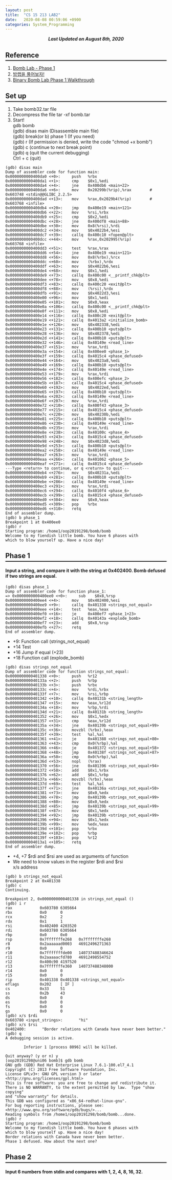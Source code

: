```yaml
---
layout: post
title:  "CS 15 213 LAB2"
date:   2020-08-08 00:59:06 +0900
categories: System_Programming
---
```

<div style="text-align: center"><i><b>Last Updated on August 8th, 2020</b></i></div>

## Reference
<hr style="height: 2px; border:none; margin-top: -1em; margin-bottom:0.5em; padding: 0; background:black">

1. [Bomb Lab - Phase 1](https://if100.tistory.com/2?category=762111)
2. [밤랩을 풀어보자!](https://medium.com/@hyungsukkang/%EB%B0%A4%EB%9E%A9%EC%9D%84-%ED%92%80%EC%96%B4%EB%B3%B4%EC%9E%90-%ED%95%B4%EC%B2%B4-%ED%99%98%EA%B2%BD-%EC%84%B8%ED%8C%85-b8d323ff4730)
3. [Binary Bomb Lab Phase 1 Walkthrough](https://woonohyo.tistory.com/11)

## Set up
<hr style="height: 2px; border:none; margin-top: -1em; margin-bottom:0.5em; padding: 0; background:black">

1. Take bomb32.tar file
2. Decompress the file
    tar -xf bomb.tar
3. Start!   
    gdb bomb   
    (gdb) disas main (Disassemble main file)   
    (gdb) break(or b) phase 1 (If you need)   
    (gdb) r (If permission is denied, write the code "chmod +x bomb")   
    (gdb) c (continue to next break point)   
    (gdb) q (quit the current debugging)   
    Ctrl + c (quit)     

<!-- -->
    (gdb) disas main
    Dump of assembler code for function main:
    0x0000000000400da0 <+0>:     push   %rbx
    0x0000000000400da1 <+1>:     cmp    $0x1,%edi
    0x0000000000400da4 <+4>:     jne    0x400db6 <main+22>
    0x0000000000400da6 <+6>:     mov    0x20299b(%rip),%rax        # 0x603748 <stdin@@GLIBC_2.2.5>
    0x0000000000400dad <+13>:    mov    %rax,0x2029b4(%rip)        # 0x603768 <infile>
    0x0000000000400db4 <+20>:    jmp    0x400e19 <main+121>
    0x0000000000400db6 <+22>:    mov    %rsi,%rbx
    0x0000000000400db9 <+25>:    cmp    $0x2,%edi
    0x0000000000400dbc <+28>:    jne    0x400df8 <main+88>
    0x0000000000400dbe <+30>:    mov    0x8(%rsi),%rdi
    0x0000000000400dc2 <+34>:    mov    $0x4022b4,%esi
    0x0000000000400dc7 <+39>:    callq  0x400c10 <fopen@plt>
    0x0000000000400dcc <+44>:    mov    %rax,0x202995(%rip)        # 0x603768 <infile>
    0x0000000000400dd3 <+51>:    test   %rax,%rax
    0x0000000000400dd6 <+54>:    jne    0x400e19 <main+121>
    0x0000000000400dd8 <+56>:    mov    0x8(%rbx),%rcx
    0x0000000000400ddc <+60>:    mov    (%rbx),%rdx
    0x0000000000400ddf <+63>:    mov    $0x4022b6,%esi
    0x0000000000400de4 <+68>:    mov    $0x1,%edi
    0x0000000000400de9 <+73>:    callq  0x400c00 <__printf_chk@plt>
    0x0000000000400dee <+78>:    mov    $0x8,%edi
    0x0000000000400df3 <+83>:    callq  0x400c20 <exit@plt>
    0x0000000000400df8 <+88>:    mov    (%rsi),%rdx
    0x0000000000400dfb <+91>:    mov    $0x4022d3,%esi
    0x0000000000400e00 <+96>:    mov    $0x1,%edi
    0x0000000000400e05 <+101>:   mov    $0x0,%eax
    0x0000000000400e0a <+106>:   callq  0x400c00 <__printf_chk@plt>
    0x0000000000400e0f <+111>:   mov    $0x8,%edi
    0x0000000000400e14 <+116>:   callq  0x400c20 <exit@plt>
    0x0000000000400e19 <+121>:   callq  0x4013a2 <initialize_bomb>
    0x0000000000400e1e <+126>:   mov    $0x402338,%edi
    0x0000000000400e23 <+131>:   callq  0x400b10 <puts@plt>
    0x0000000000400e28 <+136>:   mov    $0x402378,%edi
    0x0000000000400e2d <+141>:   callq  0x400b10 <puts@plt>
    0x0000000000400e32 <+146>:   callq  0x40149e <read_line>
    0x0000000000400e37 <+151>:   mov    %rax,%rdi
    0x0000000000400e3a <+154>:   callq  0x400ee0 <phase_1>
    0x0000000000400e3f <+159>:   callq  0x4015c4 <phase_defused>
    0x0000000000400e44 <+164>:   mov    $0x4023a8,%edi
    0x0000000000400e49 <+169>:   callq  0x400b10 <puts@plt>
    0x0000000000400e4e <+174>:   callq  0x40149e <read_line>
    0x0000000000400e53 <+179>:   mov    %rax,%rdi
    0x0000000000400e56 <+182>:   callq  0x400efc <phase_2>
    0x0000000000400e5b <+187>:   callq  0x4015c4 <phase_defused>
    0x0000000000400e60 <+192>:   mov    $0x4022ed,%edi
    0x0000000000400e65 <+197>:   callq  0x400b10 <puts@plt>
    0x0000000000400e6a <+202>:   callq  0x40149e <read_line>
    0x0000000000400e6f <+207>:   mov    %rax,%rdi
    0x0000000000400e72 <+210>:   callq  0x400f43 <phase_3>
    0x0000000000400e77 <+215>:   callq  0x4015c4 <phase_defused>
    0x0000000000400e7c <+220>:   mov    $0x40230b,%edi
    0x0000000000400e81 <+225>:   callq  0x400b10 <puts@plt>
    0x0000000000400e86 <+230>:   callq  0x40149e <read_line>
    0x0000000000400e8b <+235>:   mov    %rax,%rdi
    0x0000000000400e8e <+238>:   callq  0x40100c <phase_4>
    0x0000000000400e93 <+243>:   callq  0x4015c4 <phase_defused>
    0x0000000000400e98 <+248>:   mov    $0x4023d8,%edi
    0x0000000000400e9d <+253>:   callq  0x400b10 <puts@plt>
    0x0000000000400ea2 <+258>:   callq  0x40149e <read_line>
    0x0000000000400ea7 <+263>:   mov    %rax,%rdi
    0x0000000000400eaa <+266>:   callq  0x401062 <phase_5>
    0x0000000000400eaf <+271>:   callq  0x4015c4 <phase_defused>
    ---Type <return> to continue, or q <return> to quit---
    0x0000000000400eb4 <+276>:   mov    $0x40231a,%edi
    0x0000000000400eb9 <+281>:   callq  0x400b10 <puts@plt>
    0x0000000000400ebe <+286>:   callq  0x40149e <read_line>
    0x0000000000400ec3 <+291>:   mov    %rax,%rdi
    0x0000000000400ec6 <+294>:   callq  0x4010f4 <phase_6>
    0x0000000000400ecb <+299>:   callq  0x4015c4 <phase_defused>
    0x0000000000400ed0 <+304>:   mov    $0x0,%eax
    0x0000000000400ed5 <+309>:   pop    %rbx
    0x0000000000400ed6 <+310>:   retq
    End of assembler dump.
    (gdb) b phase_1
    Breakpoint 1 at 0x400ee0
    (gdb) r
    Starting program: /home1/oop20191298/bomb/bomb
    Welcome to my fiendish little bomb. You have 6 phases with
    which to blow yourself up. Have a nice day!

## Phase 1
<hr style="height: 2px; border:none; margin-top: -1em; margin-bottom:0.5em; padding: 0; background:black">

#### Input a string, and compare it with the string at 0x402400. Bomb defused if two strings are equal.

    (gdb) disas phase_1
    Dump of assembler code for function phase_1:
    => 0x0000000000400ee0 <+0>:     sub    $0x8,%rsp
    0x0000000000400ee4 <+4>:     mov    $0x402400,%esi
    0x0000000000400ee9 <+9>:     callq  0x401338 <strings_not_equal>
    0x0000000000400eee <+14>:    test   %eax,%eax
    0x0000000000400ef0 <+16>:    je     0x400ef7 <phase_1+23>
    0x0000000000400ef2 <+18>:    callq  0x40143a <explode_bomb>
    0x0000000000400ef7 <+23>:    add    $0x8,%rsp
    0x0000000000400efb <+27>:    retq
    End of assembler dump.

* +9: Function call (strings_not_equal)
* +14 Test
* +16 Jump if equal (+23)
* +18 Function call (explode_bomb)      

<!-- -->
    (gdb) disas strings_not_equal
    Dump of assembler code for function strings_not_equal:
    0x0000000000401338 <+0>:     push   %r12
    0x000000000040133a <+2>:     push   %rbp
    0x000000000040133b <+3>:     push   %rbx
    0x000000000040133c <+4>:     mov    %rdi,%rbx
    0x000000000040133f <+7>:     mov    %rsi,%rbp
    0x0000000000401342 <+10>:    callq  0x40131b <string_length>
    0x0000000000401347 <+15>:    mov    %eax,%r12d
    0x000000000040134a <+18>:    mov    %rbp,%rdi
    0x000000000040134d <+21>:    callq  0x40131b <string_length>
    0x0000000000401352 <+26>:    mov    $0x1,%edx
    0x0000000000401357 <+31>:    cmp    %eax,%r12d
    0x000000000040135a <+34>:    jne    0x40139b <strings_not_equal+99>
    0x000000000040135c <+36>:    movzbl (%rbx),%eax
    0x000000000040135f <+39>:    test   %al,%al
    0x0000000000401361 <+41>:    je     0x401388 <strings_not_equal+80>
    0x0000000000401363 <+43>:    cmp    0x0(%rbp),%al
    0x0000000000401366 <+46>:    je     0x401372 <strings_not_equal+58>
    0x0000000000401368 <+48>:    jmp    0x40138f <strings_not_equal+87>
    0x000000000040136a <+50>:    cmp    0x0(%rbp),%al
    0x000000000040136d <+53>:    nopl   (%rax)
    0x0000000000401370 <+56>:    jne    0x401396 <strings_not_equal+94>
    0x0000000000401372 <+58>:    add    $0x1,%rbx
    0x0000000000401376 <+62>:    add    $0x1,%rbp
    0x000000000040137a <+66>:    movzbl (%rbx),%eax
    0x000000000040137d <+69>:    test   %al,%al
    0x000000000040137f <+71>:    jne    0x40136a <strings_not_equal+50>
    0x0000000000401381 <+73>:    mov    $0x0,%edx
    0x0000000000401386 <+78>:    jmp    0x40139b <strings_not_equal+99>
    0x0000000000401388 <+80>:    mov    $0x0,%edx
    0x000000000040138d <+85>:    jmp    0x40139b <strings_not_equal+99>
    0x000000000040138f <+87>:    mov    $0x1,%edx
    0x0000000000401394 <+92>:    jmp    0x40139b <strings_not_equal+99>
    0x0000000000401396 <+94>:    mov    $0x1,%edx
    0x000000000040139b <+99>:    mov    %edx,%eax
    0x000000000040139d <+101>:   pop    %rbx
    0x000000000040139e <+102>:   pop    %rbp
    0x000000000040139f <+103>:   pop    %r12
    0x00000000004013a1 <+105>:   retq
    End of assembler dump.

* +4, +7 $rdi and $rsi are used as arguments of function
* We need to know values in the register $rdi and $rsi   
    x/s address      

<!-- -->
    (gdb) b strings_not_equal
    Breakpoint 2 at 0x401338
    (gdb) c
    Continuing.

    Breakpoint 2, 0x0000000000401338 in strings_not_equal ()
    (gdb) i r
    rax            0x603780 6305664
    rbx            0x0      0
    rcx            0x2      2
    rdx            0x1      1
    rsi            0x402400 4203520
    rdi            0x603780 6305664
    rbp            0x0      0x0
    rsp            0x7fffffffe268   0x7fffffffe268
    r8             0x2aaaaaad0003   46912496271363
    r9             0x0      0
    r10            0x7fffffffde00   140737488346624
    r11            0x2aaaaacfd780   46912498554752
    r12            0x400c90 4197520
    r13            0x7fffffffe360   140737488348000
    r14            0x0      0
    r15            0x0      0
    rip            0x401338 0x401338 <strings_not_equal>
    eflags         0x202    [ IF ]
    cs             0x33     51
    ss             0x2b     43
    ds             0x0      0
    es             0x0      0
    fs             0x0      0
    gs             0x0      0
    (gdb) x/s $rdi
    0x603780 <input_strings>:       "hi"
    (gdb) x/s $rsi
    0x402400:       "Border relations with Canada have never been better."
    (gdb) q
    A debugging session is active.

            Inferior 1 [process 8096] will be killed.

    Quit anyway? (y or n) y
    [oop20191298@uni06 bomb]$ gdb bomb
    GNU gdb (GDB) Red Hat Enterprise Linux 7.6.1-100.el7_4.1
    Copyright (C) 2013 Free Software Foundation, Inc.
    License GPLv3+: GNU GPL version 3 or later <http://gnu.org/licenses/gpl.html>
    This is free software: you are free to change and redistribute it.
    There is NO WARRANTY, to the extent permitted by law.  Type "show copying"
    and "show warranty" for details.
    This GDB was configured as "x86_64-redhat-linux-gnu".
    For bug reporting instructions, please see:
    <http://www.gnu.org/software/gdb/bugs/>...
    Reading symbols from /home1/oop20191298/bomb/bomb...done.
    (gdb) r
    Starting program: /home1/oop20191298/bomb/bomb
    Welcome to my fiendish little bomb. You have 6 phases with
    which to blow yourself up. Have a nice day!
    Border relations with Canada have never been better.
    Phase 1 defused. How about the next one?

## Phase 2
<hr style="height: 2px; border:none; margin-top: -1em; margin-bottom:0.5em; padding: 0; background:black">

#### Input 6 numbers from stdin and compares with 1, 2, 4, 8, 16, 32.